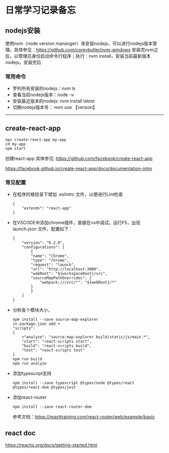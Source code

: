 # 日常学习记录备忘
## nodejs安装
使用nvm（node version  mananger）来安装nodejs，可以进行nodejs版本管理。具体参见：<https://github.com/coreybutler/nvm-windows>
安装完nvm之后，以管理员身份启动命令行程序；执行：nvm install，安装当前最新版本nodejs。安装完后

### 常用命令 
* 罗列所有安装的nodejs：nvm ls 
* 查看当前nodejs版本：node -v
* 安装最近版本的nodejs: nvm install latest
* 切换nodejs版本号： nvm use 【version】
-------
## create-react-app
```
npx create-react-app my-app
cd my-app
npm start
```
创建react-app 具体参见: 
<https://github.com/facebook/create-react-app> 

<https://facebook.github.io/create-react-app/docs/documentation-intro>
### 常见配置
* 在程序的根目录下增加 .eslintrc 文件，以便进行Lint检查
    ```
    {
        "extends": "react-app"
    }
    ```
* 在VSCODE中添加chrome插件，直接在vs中调试。运行F5，出现 launch.json 文件，配置如下：
    ```
    {
        "version": "0.2.0",
        "configurations": [
            {
            "name": "Chrome",
            "type": "chrome",
            "request": "launch",
            "url": "http://localhost:3000",
            "webRoot": "${workspaceRoot}/src",
            "sourceMapPathOverrides": {
                "webpack:///src/*": "${webRoot}/*"
            }
            }
        ]
    }
    ```
* 分析各个模块大小，
    ```
    npm install --save source-map-explorer
    in package.json add +
    "scripts": 
    {
        +"analyze": "source-map-explorer build/static/js/main.*",
        "start": "react-scripts start",
        "build": "react-scripts build",
        "test": "react-scripts test"
    }
    npm run build
    npm run analyze
    ```
* 添加typescript支持
    ```
    npm install --save typescript @types/node @types/react @types/react-dom @types/jest
    ```
* 添加react-router
    ```
    npm install --save react-router-dom
    ```
    参考文档：<https://reacttraining.com/react-router/web/example/basic>
## react doc
<https://reactjs.org/docs/getting-started.html>